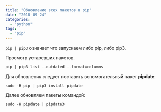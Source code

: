 ```yaml
---
title: "Обновление всех пакетов в pip"
date: "2018-09-24"
categories: 
  - "python"
tags: 
  - "pip"
---
```

<!--more-->
`pip | pip3` означает что запускаем либо pip, либо pip3.

Просмотр устаревших пакетов.

`pip | pip3 list --outdated --format=columns`

Для обновления следует поставить вспомогательный пакет **pipdate**:

`sudo -H pip | pip3 install pipdate`

Далее обновляем пакеты командой:

`sudo -H pipdate | pipdate3`
